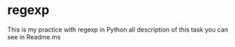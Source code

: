 # regexp
This is my practice with regexp in Python all description of this task you can see in Readme.ms
